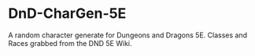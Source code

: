 # DnD-CharGen-5E
A random character generate for Dungeons and Dragons 5E. Classes and Races grabbed from the DND 5E Wiki.
